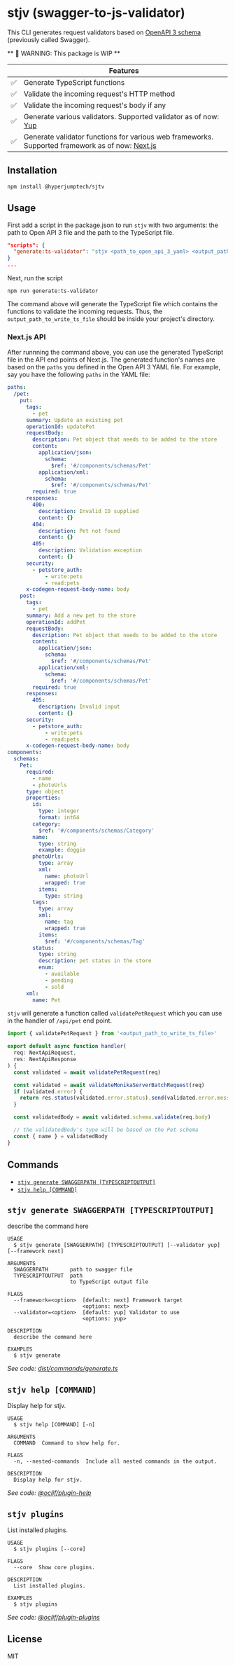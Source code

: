 # stjv (swagger-to-js-validator)

This CLI generates request validators based on [OpenAPI 3 schema](https://swagger.io/docs/specification/about/) (previously called Swagger).

** :construction: WARNING: This package is WIP **

|     | Features                                                                                                               |
| --- | ---------------------------------------------------------------------------------------------------------------------- |
| ✅  | Generate TypeScript functions                                                                                          |
| ✅  | Validate the incoming request's HTTP method                                                                            |
| ✅  | Validate the incoming request's body if any                                                                            |
| ✅  | Generate various validators. Supported validator as of now: [Yup](https://github.com/jquense/yup)                      |
| ✅  | Generate validator functions for various web frameworks. Supported framework as of now: [Next.js](https://nextjs.org/) |

## Installation

```sh-session
npm install @hyperjumptech/sjtv
```

## Usage

First add a script in the package.json to run `stjv` with two arguments: the path to Open API 3 file and the path to the TypeScript file.

```json
"scripts": {
  "generate:ts-validator": "stjv <path_to_open_api_3_yaml> <output_path_to_write_ts_file>"
}
...
```

Next, run the script

```sh-session
npm run generate:ts-validator
```

The command above will generate the TypeScript file which contains the functions to validate the incoming requests. Thus, the `output_path_to_write_ts_file` should be inside your project's directory.

### Next.js API

After runnning the command above, you can use the generated TypeScript file in the API end points of Next.js. The generated function's names are based on the `paths` you defined in the Open API 3 YAML file. For example, say you have the following `paths` in the YAML file:

```yaml
paths:
  /pet:
    put:
      tags:
        - pet
      summary: Update an existing pet
      operationId: updatePet
      requestBody:
        description: Pet object that needs to be added to the store
        content:
          application/json:
            schema:
              $ref: '#/components/schemas/Pet'
          application/xml:
            schema:
              $ref: '#/components/schemas/Pet'
        required: true
      responses:
        400:
          description: Invalid ID supplied
          content: {}
        404:
          description: Pet not found
          content: {}
        405:
          description: Validation exception
          content: {}
      security:
        - petstore_auth:
            - write:pets
            - read:pets
      x-codegen-request-body-name: body
    post:
      tags:
        - pet
      summary: Add a new pet to the store
      operationId: addPet
      requestBody:
        description: Pet object that needs to be added to the store
        content:
          application/json:
            schema:
              $ref: '#/components/schemas/Pet'
          application/xml:
            schema:
              $ref: '#/components/schemas/Pet'
        required: true
      responses:
        405:
          description: Invalid input
          content: {}
      security:
        - petstore_auth:
            - write:pets
            - read:pets
      x-codegen-request-body-name: body
components:
  schemas:
    Pet:
      required:
        - name
        - photoUrls
      type: object
      properties:
        id:
          type: integer
          format: int64
        category:
          $ref: '#/components/schemas/Category'
        name:
          type: string
          example: doggie
        photoUrls:
          type: array
          xml:
            name: photoUrl
            wrapped: true
          items:
            type: string
        tags:
          type: array
          xml:
            name: tag
            wrapped: true
          items:
            $ref: '#/components/schemas/Tag'
        status:
          type: string
          description: pet status in the store
          enum:
            - available
            - pending
            - sold
      xml:
        name: Pet
```

`stjv` will generate a function called `validatePetRequest` which you can use in the handler of `/api/pet` end point.

```typescript
import { validatePetRequest } from '<output_path_to_write_ts_file>'

export default async function handler(
  req: NextApiRequest,
  res: NextApiResponse
) {
  const validated = await validatePetRequest(req)

  const validated = await validateMonikaServerBatchRequest(req)
  if (validated.error) {
    return res.status(validated.error.status).send(validated.error.message)
  }

  const validatedBody = await validated.schema.validate(req.body)

  // the validatedBody's type will be based on the Pet schema
  const { name } = validatedBody
}
```

## Commands

<!-- commands -->

- [`stjv generate SWAGGERPATH [TYPESCRIPTOUTPUT]`](#stjv-generate-swaggerpath-typescriptoutput)
- [`stjv help [COMMAND]`](#stjv-help-command)

## `stjv generate SWAGGERPATH [TYPESCRIPTOUTPUT]`

describe the command here

```
USAGE
  $ stjv generate [SWAGGERPATH] [TYPESCRIPTOUTPUT] [--validator yup] [--framework next]

ARGUMENTS
  SWAGGERPATH       path to swagger file
  TYPESCRIPTOUTPUT  path
                    to TypeScript output file

FLAGS
  --framework=<option>  [default: next] Framework target
                        <options: next>
  --validator=<option>  [default: yup] Validator to use
                        <options: yup>

DESCRIPTION
  describe the command here

EXAMPLES
  $ stjv generate
```

_See code: [dist/commands/generate.ts](https://github.com/hyperjumptech/swagger-to-js-validator/blob/v0.0.0/dist/commands/generate.ts)_

## `stjv help [COMMAND]`

Display help for stjv.

```
USAGE
  $ stjv help [COMMAND] [-n]

ARGUMENTS
  COMMAND  Command to show help for.

FLAGS
  -n, --nested-commands  Include all nested commands in the output.

DESCRIPTION
  Display help for stjv.
```

_See code: [@oclif/plugin-help](https://github.com/oclif/plugin-help/blob/v5.1.12/src/commands/help.ts)_

## `stjv plugins`

List installed plugins.

```
USAGE
  $ stjv plugins [--core]

FLAGS
  --core  Show core plugins.

DESCRIPTION
  List installed plugins.

EXAMPLES
  $ stjv plugins
```

_See code: [@oclif/plugin-plugins](https://github.com/oclif/plugin-plugins/blob/v2.1.0/src/commands/plugins/index.ts)_

<!-- commandsstop -->

## License

MIT
